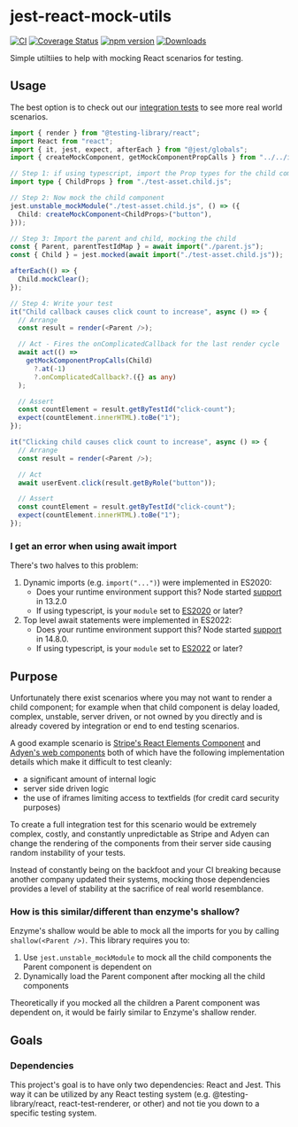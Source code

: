 # jest-react-mock-utils

[![CI](https://img.shields.io/github/actions/workflow/status/snowcoders/jest-react-mock-utils/ci.yml)](https://github.com/snowcoders/jest-react-mock-utils/actions/workflows/publish.yml)
[![Coverage Status](https://coveralls.io/repos/github/snowcoders/jest-react-mock-utils/badge.svg?branch=main)](https://coveralls.io/github/snowcoders/jest-react-mock-utils?branch=main)
[![npm version](https://img.shields.io/npm/v/jest-react-mock-utils.svg)](https://www.npmjs.com/package/jest-react-mock-utils)
[![Downloads](https://img.shields.io/npm/dm/jest-react-mock-utils.svg)](https://www.npmjs.com/package/jest-react-mock-utils)

Simple utiltiies to help with mocking React scenarios for testing.

## Usage

The best option is to check out our [integration tests](./src/tests-functional-component/child-with-props/index.test.tsx) to see more real world scenarios.

```typescript
import { render } from "@testing-library/react";
import React from "react";
import { it, jest, expect, afterEach } from "@jest/globals";
import { createMockComponent, getMockComponentPropCalls } from "../../index.js";

// Step 1: if using typescript, import the Prop types for the child component
import type { ChildProps } from "./test-asset.child.js";

// Step 2: Now mock the child component
jest.unstable_mockModule("./test-asset.child.js", () => ({
  Child: createMockComponent<ChildProps>("button"),
}));

// Step 3: Import the parent and child, mocking the child
const { Parent, parentTestIdMap } = await import("./parent.js");
const { Child } = jest.mocked(await import("./test-asset.child.js"));

afterEach(() => {
  Child.mockClear();
});

// Step 4: Write your test
it("Child callback causes click count to increase", async () => {
  // Arrange
  const result = render(<Parent />);

  // Act - Fires the onComplicatedCallback for the last render cycle
  await act(() =>
    getMockComponentPropCalls(Child)
      ?.at(-1)
      ?.onComplicatedCallback?.({} as any)
  );

  // Assert
  const countElement = result.getByTestId("click-count");
  expect(countElement.innerHTML).toBe("1");
});

it("Clicking child causes click count to increase", async () => {
  // Arrange
  const result = render(<Parent />);

  // Act
  await userEvent.click(result.getByRole("button"));

  // Assert
  const countElement = result.getByTestId("click-count");
  expect(countElement.innerHTML).toBe("1");
});
```

### I get an error when using await import

There's two halves to this problem:

1. Dynamic imports (e.g. `import("...")`) were implemented in ES2020:
   - Does your runtime environment support this? Node started [support](https://developer.mozilla.org/en-US/docs/Web/JavaScript/Reference/Operators/import#browser_compatibility) in 13.2.0
   - If using typescript, is your `module` set to [ES2020](https://www.typescriptlang.org/docs/handbook/release-notes/typescript-3-8.html#es2020-for-target-and-module) or later?
1. Top level await statements were implemented in ES2022:
   - Does your runtime environment support this? Node started [support](https://developer.mozilla.org/en-US/docs/Web/JavaScript/Reference/Operators/await#browser_compatibility) in 14.8.0.
   - If using typescript, is your `module` set to [ES2022](https://www.typescriptlang.org/docs/handbook/release-notes/typescript-4-5.html#module-es2022) or later?

## Purpose

Unfortunately there exist scenarios where you may not want to render a child component; for example when that child component is delay loaded, complex, unstable, server driven, or not owned by you directly and is already covered by integration or end to end testing scenarios.

A good example scenario is [Stripe's React Elements Component](https://www.npmjs.com/package/@stripe/react-stripe-js) and [Adyen's web components](https://www.npmjs.com/package/@adyen/adyen-web) both of which have the following implementation details which make it difficult to test cleanly:

- a significant amount of internal logic
- server side driven logic
- the use of iframes limiting access to textfields (for credit card security purposes)

To create a full integration test for this scenario would be extremely complex, costly, and constantly unpredictable as Stripe and Adyen can change the rendering of the components from their server side causing random instability of your tests.

Instead of constantly being on the backfoot and your CI breaking because another company updated their systems, mocking those dependencies provides a level of stability at the sacrifice of real world resemblance.

### How is this similar/different than enzyme's shallow?

Enzyme's shallow would be able to mock all the imports for you by calling `shallow(<Parent />)`. This library requires you to:

1. Use `jest.unstable_mockModule` to mock all the child components the Parent component is dependent on
1. Dynamically load the Parent component after mocking all the child components

Theoretically if you mocked all the children a Parent component was dependent on, it would be fairly similar to Enzyme's shallow render.

## Goals

### Dependencies

This project's goal is to have only two dependencies: React and Jest. This way it can be utilized by any React testing system (e.g. @testing-library/react, react-test-renderer, or other) and not tie you down to a specific testing system.
